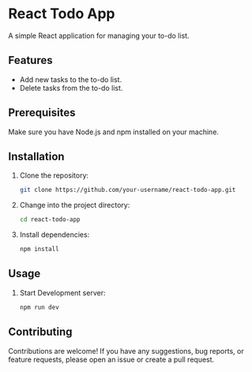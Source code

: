 # React Todo App

A simple React application for managing your to-do list.

## Features
- Add new tasks to the to-do list.
- Delete tasks from the to-do list.

## Prerequisites
Make sure you have Node.js and npm installed on your machine.

## Installation
1. Clone the repository:
   ```bash
   git clone https://github.com/your-username/react-todo-app.git
2. Change into the project directory:
   ```bash
   cd react-todo-app
3. Install dependencies:
   ```bash
   npm install

## Usage
1. Start Development server:
   ```bash
   npm run dev

## Contributing
Contributions are welcome! If you have any suggestions, bug reports, or feature requests, please open an issue or create a pull request.


 
